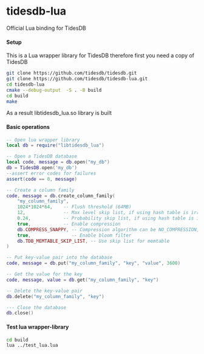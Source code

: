 # tidesdb-lua
Official Lua binding for TidesDB
#### Setup

This is a Lua wrapper library for TidesDB therefore first you need
a copy of TidesDB

```bash
git clone https://github.com/tidesdb/tidesdb.git
git clone https://github.com/tidesdb/tidesdb-lua.git
cd tidesdb-lua
cmake --debug-output  -S . -B build
cd build
make
```
As a result libtidesdb_lua.so library is built
#### Basic operations

```lua
-- Open lua wrapper library
local db = require("libtidesdb_lua")

-- Open a TidesDB database
local code, message = db.open("my_db")
db = TidesDB.open('my_db')
--assert error codes for failures
assert(code == 0, message)

-- Create a column family
code, message = db.create_column_family(
    "my_column_family", 
    1024*1024*64,    -- Flush threshold (64MB)
    12,              -- Max level skip list, if using hash table is irrelevant
    0.24,            -- Probability skip list, if using hash table is irrelevant
    true,            -- Enable compression
    db.COMPRESS_SNAPPY, -- Compression algorithm can be NO_COMPRESSION, COMPRESS_SNAPPY, COMPRESS_LZ4, COMPRESS_ZSTD
    true,               -- Enable bloom filter
    db.TDB_MEMTABLE_SKIP_LIST, -- Use skip list for memtable
)

-- Put key-value pair into the database
code, message = db.put("my_column_family", "key", "value", 3600)

-- Get the value for the key
code, message, value = db.get("my_column_family", "key")

-- Delete the key-value pair
db.delete("my_column_family", "key")

--- Close the database
db.close()
```

#### Test lua wrapper-library
```bash
cd build
lua ../test_lua.lua
```
